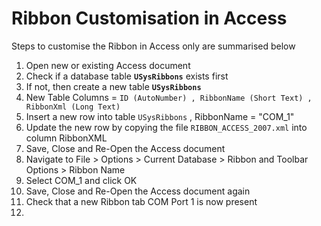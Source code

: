# Ribbon Customisation in Access


Steps to customise the Ribbon in Access only are summarised below

1. Open new or existing Access document
2. Check if a database table **`USysRibbons`** exists first
3. If not, then create a new table **`USysRibbons`** 
4. New Table Columns = `ID (AutoNumber) , RibbonName (Short Text) , RibbonXml (Long Text)`
5. Insert a new row into table `USysRibbons` , RibbonName = "COM_1"
6. Update the new row by copying the file `RIBBON_ACCESS_2007.xml` into column RibbonXML
7. Save, Close and Re-Open the Access document
8. Navigate to File > Options > Current Database > Ribbon and Toolbar Options > Ribbon Name
9. Select COM_1 and click OK
10. Save, Close and Re-Open the Access document again
11. Check that a new Ribbon tab COM Port 1 is now present
12. 
  
